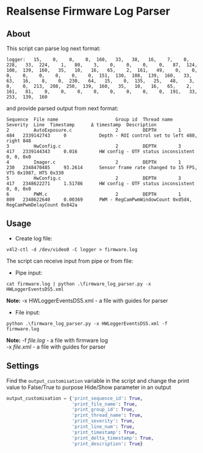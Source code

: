 
# Realsense Firmware Log Parser

## About

This script can parse log next format:
```text
logger:   15,    0,    0,    0,  160,   33,   38,   16,    7,    0,  228,   33,  224,    1,   80,    3,    0,    0,    0,    0,   87,  124,  108,  139,  160,   35,   10,   16,   65,    2,  161,   49,    0,    0,    0,    0,    0,    0,    0,    0,  151,  130,  108,  139,  160,   33,   63,   16,    8,    0,  230,   64,   15,    0,  135,   25,   48,    3,    0,    0,  213,  208,  250,  139,  160,   35,   10,   16,   65,    2,  161,   81,    0,    0,    0,    0,    0,    0,    0,    0,  191,   33,  253,  139,  160
``` 

and provide parsed output from next format:

```text
Sequence  File name                     Group id  Thread name  Severity  Line  Timestamp      Δ timestamp  Description                        
2         AutoExposure.c                2         DEPTH        1         484   2339142743     0            Depth - ROI control set to left 480, right 848                         
3         HwConfig.c                    2         DEPTH        3         417   2339144343     0.016        HW config - OTF status inconsistent 0, 0, 0x0                       
4         Imager.c                      2         DEPTH        1         230   2348470485     93.2614      Sensor frame rate changed to 15 FPS, VTS 0x1987, HTS 0x330
5         HwConfig.c                    2         DEPTH        3         417   2348622271     1.51786      HW config - OTF status inconsistent 0, 0, 0x0
6         PWM.c                         2         DEPTH        1         809   2348622640     0.00369      PWM - RegCamPwmWindowCount 0xd5d4, RegCamPwmDelayCount 0x842a
```

## Usage

* Create log file:
```shell
v4l2-ctl -d /dev/video0 -C logger > firmware.log
```

The script can receive input from pipe or from file:
  * Pipe input:
  ```shell
  cat firmware.log | python .\firmware_log_parser.py -x HWLoggerEventsDS5.xml
  ```
  **Note:** -x HWLoggerEventsDS5.xml - a file with guides for parser
  
  * File input:
  ```shell
  python .\firmware_log_parser.py -x HWLoggerEventsDS5.xml -f firmware.log
  ```
  **Note:** -f _file.log_ - a file with firmware log <br />
  -x _file.xml_ - a file with guides for parser
  
## Settings

Find the `output_customisation` variable in the script and change the print value to False/True to purpose Hide/Show parameter in an output
```python
output_customisation = {'print_sequence_id': True,
                        'print_file_name': True,
                        'print_group_id': True,
                        'print_thread_name': True,
                        'print_severity': True,
                        'print_line_num': True,
                        'print_timestamp': True,
                        'print_delta_timestamp': True,
                        'print_description': True}
```